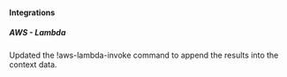 
#### Integrations

##### AWS - Lambda

Updated the !aws-lambda-invoke command to append the results into the context data.
